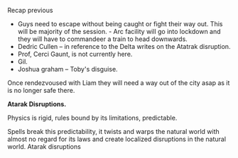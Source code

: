 Recap previous
 
- Guys need to escape without being caught or fight their way out. This will be majority of the session. - Arc facility will go into lockdown and they will have to commandeer a train to head downwards.
- Dedric Cullen – in reference to the Delta writes on the Atatrak disruption.
- Prof, Cerci Gaunt, is not currently here.
- Gil.
- Joshua graham – Toby's disguise.
   

Once rendezvoused with Liam they will need a way out of the city asap as it is no longer safe there.
   

**Atarak Disruptions.**
 
Physics is rigid, rules bound by its limitations, predictable.
 
Spells break this predictability, it twists and warps the natural world with almost no regard for its laws and create localized disruptions in the natural world. Atarak disruptions